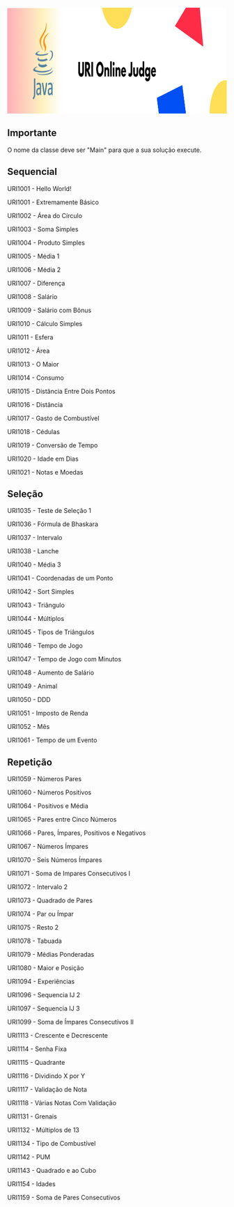 <p align="center">
  <img width="1000" height="243" src="https://github.com/lis-r-barreto/Java_URI/blob/master/cover.png">
</p>


## Importante

O nome da classe deve ser "Main" para que a sua solução execute.

## Sequencial

URI1001 - Hello World!

URI1001 - Extremamente Básico

URI1002 - Área do Círculo

URI1003 - Soma Simples

URI1004 - Produto Simples

URI1005 - Média 1

URI1006 - Média 2

URI1007 - Diferença

URI1008 - Salário

URI1009 - Salário com Bônus

URI1010 - Cálculo Simples

URI1011 - Esfera

URI1012 - Área

URI1013 - O Maior

URI1014 - Consumo

URI1015 - Distância Entre Dois Pontos

URI1016 - Distância

URI1017 - Gasto de Combustível

URI1018 - Cédulas

URI1019 - Conversão de Tempo

URI1020 - Idade em Dias

URI1021 - Notas e Moedas


## Seleção

URI1035 - Teste de Seleção 1

URI1036 - Fórmula de Bhaskara

URI1037 - Intervalo

URI1038 - Lanche

URI1040 - Média 3

URI1041 - Coordenadas de um Ponto

URI1042 - Sort Simples

URI1043 - Triângulo

URI1044 - Múltiplos

URI1045 - Tipos de Triângulos

URI1046 - Tempo de Jogo

URI1047 - Tempo de Jogo com Minutos

URI1048 - Aumento de Salário

URI1049 - Animal

URI1050 - DDD

URI1051 - Imposto de Renda

URI1052 - Mês

URI1061 - Tempo de um Evento


## Repetição

URI1059 - Números Pares

URI1060 - Números Positivos

URI1064 - Positivos e Média

URI1065 - Pares entre Cinco Números

URI1066 - Pares, Ímpares, Positivos e Negativos

URI1067 - Números Ímpares

URI1070 - Seis Números Ímpares

URI1071 - Soma de Impares Consecutivos I

URI1072 - Intervalo 2

URI1073 - Quadrado de Pares

URI1074 - Par ou Ímpar

URI1075 - Resto 2

URI1078 - Tabuada

URI1079 - Médias Ponderadas

URI1080 - Maior e Posição

URI1094 - Experiências

URI1096 - Sequencia IJ 2

URI1097 - Sequencia IJ 3

URI1099 - Soma de Ímpares Consecutivos II

URI1113 - Crescente e Decrescente

URI1114 - Senha Fixa

URI1115 - Quadrante

URI1116 - Dividindo X por Y

URI1117 - Validação de Nota

URI1118 - Várias Notas Com Validação

URI1131 - Grenais

URI1132 - Múltiplos de 13

URI1134 - Tipo de Combustível

URI1142 - PUM

URI1143 - Quadrado e ao Cubo

URI1154 - Idades

URI1159 - Soma de Pares Consecutivos
